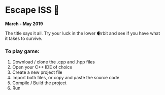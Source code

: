 # Escape ISS 🚀

**March - May 2019**

The title says it all.  Try your luck in the lower 🌒rbit and see if you have what it takes to survive.  

### To play game:
1. Download / clone the .cpp and .hpp files
2. Open your C++ IDE of choice
3. Create a new project file
4. Import both files, or copy and paste the source code
5. Compile / Build the project
6. Run

